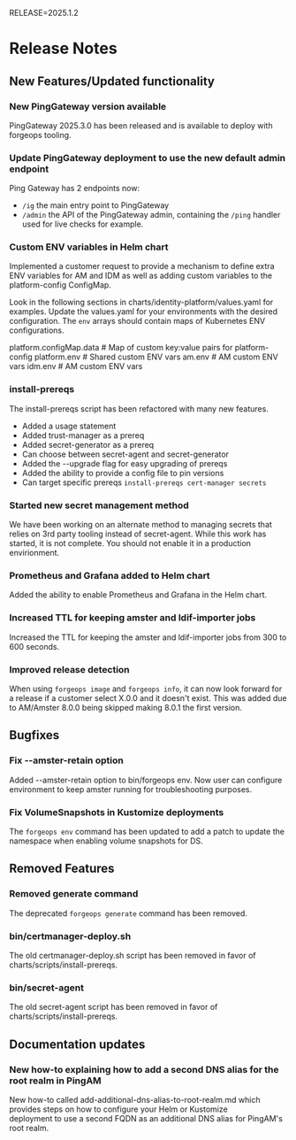 RELEASE=2025.1.2
# Release Notes  

## New Features/Updated functionality

### New PingGateway version available
PingGateway 2025.3.0 has been released and is available to deploy with forgeops tooling.

### Update PingGateway deployment to use the new default admin endpoint
Ping Gateway has 2 endpoints now:
- `/ig` the main entry point to PingGateway
- `/admin` the API of the PingGateway admin, containing the `/ping` handler used for live checks for example.

### Custom ENV variables in Helm chart

Implemented a customer request to provide a mechanism to define extra ENV
variables for AM and IDM as well as adding custom variables to the
platform-config ConfigMap.

Look in the following sections in charts/identity-platform/values.yaml for
examples. Update the values.yaml for your environments with the desired
configuration. The `env` arrays should contain maps of Kubernetes ENV
configurations.

platform.configMap.data # Map of custom key:value pairs for platform-config
platform.env            # Shared custom ENV vars
am.env                  # AM custom ENV vars
idm.env                 # AM custom ENV vars

### install-prereqs

The install-prereqs script has been refactored with many new features.

* Added a usage statement
* Added trust-manager as a prereq
* Added secret-generator as a prereq
* Can choose between secret-agent and secret-generator
* Added the --upgrade flag for easy upgrading of prereqs
* Added the ability to provide a config file to pin versions
* Can target specific prereqs `install-prereqs cert-manager secrets`

### Started new secret management method

We have been working on an alternate method to managing secrets that relies on
3rd party tooling instead of secret-agent. While this work has started, it is
not complete. You should not enable it in a production envirionment.

### Prometheus and Grafana added to Helm chart

Added the ability to enable Prometheus and Grafana in the Helm chart.

### Increased TTL for keeping amster and ldif-importer jobs

Increased the TTL for keeping the amster and ldif-importer jobs from 300 to 600 seconds.

### Improved release detection

When using `forgeops image` and `forgeops info`, it can now look forward for a
release if a customer select X.0.0 and it doesn't exist. This was added due to
AM/Amster 8.0.0 being skipped making 8.0.1 the first version.

## Bugfixes

### Fix --amster-retain option
Added --amster-retain option to bin/forgeops env.
Now user can configure environment to keep amster running for troubleshooting purposes.

### Fix VolumeSnapshots in Kustomize deployments

The `forgeops env` command has been updated to add a patch to update the
namespace when enabling volume snapshots for DS.

## Removed Features

### Removed generate command

The deprecated `forgeops generate` command has been removed.

### bin/certmanager-deploy.sh

The old certmanager-deploy.sh script has been removed in favor of charts/scripts/install-prereqs.

### bin/secret-agent

The old secret-agent script has been removed in favor of charts/scripts/install-prereqs.

## Documentation updates

### New how-to explaining how to add a second DNS alias for the root realm in PingAM
New how-to called add-additional-dns-alias-to-root-realm.md which provides steps on how to configure your Helm or Kustomize  
deployment to use a second FQDN as an additional DNS alias for PingAM's root realm.
